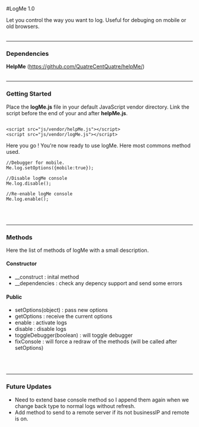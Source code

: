 #LogMe 1.0 

Let you control the way you want to log. Useful for debuging on mobile or old browsers.
<br/><br/>

---

### Dependencies

**HelpMe** (https://github.com/QuatreCentQuatre/helpMe/)
<br/><br/>

---

### Getting Started

Place the **logMe.js** file in your default JavaScript vendor directory. Link the script before the end of your **</body>** and after **helpMe.js**. 

```

<script src="js/vendor/helpMe.js"></script>
<script src="js/vendor/logMe.js"></script>

```
Here you go ! You're now ready to use logMe. Here most commons method used.

```
//Debugger for mobile.
Me.log.setOptions({mobile:true});

//Disable logMe console
Me.log.disable();
	
//Re-enable logMe console
Me.log.enable();

```

<br/><br/>

---

### Methods

Here the list of methods of logMe with a small description.

#### Constructor
- __construct : inital method
- __dependencies : check any depency support and send some errors

#### Public
- setOptions(object) : pass new options
- getOptions : receive the current options
- enable : activate logs
- disable : disable logs
- toggleDebugger(boolean) : will toggle debugger
- fixConsole : will force a redraw of the methods (will be called after setOptions)

<br/><br/>

---

### Future Updates

- Need to extend base console method so I append them again when we change back type to normal logs without refresh.
- Add method to send to a remote server if its not businessIP and remote is on.